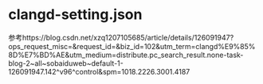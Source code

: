 # clangd-setting.json
参考https://blog.csdn.net/xzq1207105685/article/details/126091947?ops_request_misc=&request_id=&biz_id=102&utm_term=clangd%E9%85%8D%E7%BD%AE&utm_medium=distribute.pc_search_result.none-task-blog-2~all~sobaiduweb~default-1-126091947.142^v96^control&spm=1018.2226.3001.4187
